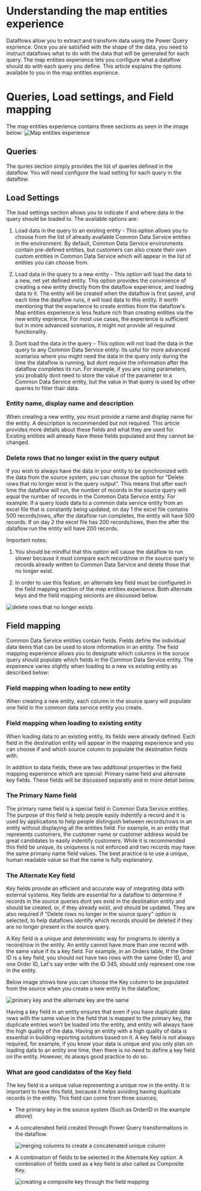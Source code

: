 # Understanding the map entities experience

Dataflows allow you to extract and transform data using the Power Query exprience. Once you are satisfied with the shape of the data, you need to instruct dataflows what to do with the data that will be generated for each query. The map entities experience lets you configure what a dataflow should do with each query you define. This article explains the options available to you in the map entities exprience. 

# Queries, Load settings, and Field mapping

The map entities experience contains three sections as seen in the image below:
 ![Map entities experience](media/MapEntitiesExperienceSections.png)

## Queries

The quries section simply provides the list of queries defined in the dataflow. You will need configure the load setting for each query in the dataflow.

## Load Settings

The load settings section allows you to indicate if and where data in the query should be loaded to. The available options are:

1. Load data in the query to an existing entity - This option allows you to choose from the list of already available Common Data Service entities in the environment. By default, Common Data Service environments contain pre-defined entities, but customers can also create their own custom entities in Common Data Service which will appear in the list of entities you can choose from.

2. Load data in the query to a new entity - This option will load the data to a new, net yet defined entity. This option provides the convinience of creating a new entity directly from the dataflow experience, and loading data to it. The entity will be created when the dataflow is first saved, and each time the dataflow runs, it will load data to this entity. It worth mentioning that the experience to create entities from the dataflow's Map entities experience is less feature rich than creating entities via the new entity exprience. For most use cases, the experience is sufficient but in more advanced scenarios, it might not provide all required functionality.

3. Dont load the data in the query - This option will not load the data in the query to any Common Data Service entity. Its usful for more advanced scenarios where you might need the data in the query only during the time the dataflow is running, but dont require the information after the dataflow completes its run. For example, if you are using parameters, you probably dont need to store the value of the parameter in a Common Data Service entity, but the value in that query is used by other queries to filter thair data.

### Entity name, display name and description

When creating a new entity, you must provide a name and display name for the entity. A description is recommended but not required. This article provides more details about these fields and what they are used for. Existing entities will already have these fields populated and they cannot be changed.

### Delete rows that no longer exist in the query output

If you wish to always have the data in your entity to be synchronized with the data from the source system, you can choose the option for "Delete rows that no longer exist in the query output". This means that after each time the dataflow will run, the number of records in the source query will equal the number of records in the Common Data Service entity. For example: If a query loads data to a common data service entity from an excel file that is constantly being updated, on day 1 the excel file contains 500 records/rows, after the dataflow run completes, the entity will have 500 records. If on day 2 the excel file has 200 records/rows, then the after the dataflow run the entity will have 200 records. 

Important notes:
1. You should be mindful that this option will cause the dataflow to run slower because it must compare each record/row in the source query to records already written to Common Data Service and delete those that no longer exist.

2. In order to use this feature, an alternate key field must be configured in the field mapping section of the map entities experience. Both alternate keys and the field mapping secionts are discussed below.

![delete rows that no longer exists](media/DeleteRowsNotExist.png)

## Field mapping

Common Data Service entities contain fields. Fields define the individual data items that can be used to store information in an entity. The field mapping experience allows you to designate which columns in the soruce query should populate which fields in the Common Data Service entity. The expeirence varies slightly when loading to a new vs existing entity as described below:

### Field mapping when loading to new entity
When creating a new entity, each column in the source query will populate one field in the common data service entity you create.

### Field mapping when loading to existing entity
When loading data to an existing entity, its fields were already defined. Each field in the destination entity will appear in the mapping experience and you can choose if and which source column to populate the destination fields with.

In addition to data fields, there are two additional properties in the field mapping experience which are special: Primary name field and alternate key fields. These fields will be discussed separatly and in more detail below.

### The Primary Name field

The primary name field is a special field in Common Data Service entities. The purpose of this field is help people easily indentify a record and it is used by applicaitons to help people distingush between records/rows in an entity without displaying all the entities field. For example, in an entity that represents customers, the customer name or customer address would be great candidates to easily indentify customers. While it is recommended this field be unique, its uniquness is not enforced and two records may have the same primany name field values. The best practice is to use a unique, human readable value so that the name is fully explanatory.

### The Alternate Key field

Key fields provide an efficient and accurate way of integrating data with external systems. Key fields are essential for a dataflow to determine if records in the source queries dont yes exist in the destination entity and should be created, or, if they already exist, and should be updated. They are also required if "Delete rows no longer in the source query" option is selected, to help dataflows identify which records should be deleted if they are no longer present in the source query.

A Key field is a unique and deterministic way for programs to identiy a record/row in the entity. An entity cannot have more than one record with the same value if its a key field. For example, in an Orders table, If the Order ID is a key field, you should not have two rows with the same Order ID, and one Order ID, Let's say order with the ID 345, should only represent one row in the entity.

Below image shows how you can choose the Key column to be populated from the source when you create a new entity in the dataflow;

![primary key and the alternate key are the same](media/PKAKsame.png)

Having a key field in an entity ensures that even if you have duplicate data rows with the same value in the field that is mapped to the primary key, the duplicate entries won't be loaded into the entity, and entity will always have the high quality of the data. Having an entity with a high quality of data is essential in building reporting solutions based on it. A key field is not always required, for example, if you know your data is unique and you only plan on loading data to an entity one time, then there is no need to define a key field on the entity. However, its always good practice to do so.

### What are good candidates of the Key field

The key field is a unique value representing a unique row in the entity. It is important to have this field, because it helps avoiding having duplicate records in the entity. This field can come from three sources;

- The primary key in the source system (Such as OrderID in the example above)

- A concatenated field created through Power Query transformations in the dataflow. 

  ![merging columns to create a concatenated unique column](media/MergeColumnsDataflow.png)

- A combination of fields to be selected in the Alternate Key option. A combination of fields used as a key field is also called as Composite Key.

  ![creating a composite key through the field mapping](media/CompositeKeyMapping.png)






